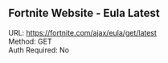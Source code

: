 ## Fortnite Website - Eula Latest

URL: https://fortnite.com/ajax/eula/get/latest \
Method: GET \
Auth Required: No